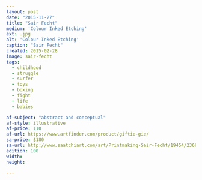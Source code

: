 ```yaml
---
layout: post
date: "2015-11-27"
title: "Sair Fecht"
medium: 'Colour Inked Etching'
ext: .jpg
alt: 'Colour Inked Etching'
caption: "Sair Fecht"
created: 2015-02-28
image: sair-fecht
tags:
  - childhood
  - struggle
  - surfer
  - toys
  - boxing
  - fight
  - life
  - babies

af-subject: "abstract and conceptual"
af-style: illustrative
af-price: 110
af-url: https://www.artfinder.com/product/giftie-gie/
sa-price: $180
sa-url: http://www.saatchiart.com/art/Printmaking-Sair-Fecht/19454/2368230/view
edition: 100
width:
height:

---
```

